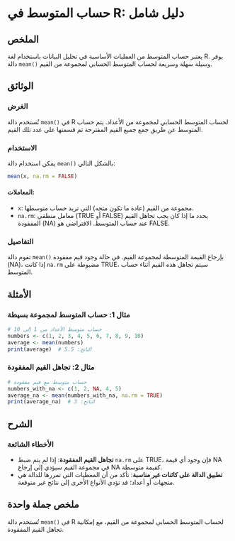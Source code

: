 <!--
Meta Description: # حساب المتوسط في R: دليل شامل ## الملخص يعتبر حساب المتوسط من العمليات الأساسية في تحليل البيانات باستخدام لغة R. يوفر دالة `mean()` وسيلة سهلة وسريع...
Meta Keywords: القيم, حساب, المتوسط, mean, دالة
-->

# حساب المتوسط في R: دليل شامل

## الملخص
يعتبر حساب المتوسط من العمليات الأساسية في تحليل البيانات باستخدام لغة R. يوفر دالة `mean()` وسيلة سهلة وسريعة لحساب المتوسط الحسابي لمجموعة من القيم.

## الوثائق
### الغرض
تُستخدم دالة `mean()` في R لحساب المتوسط الحسابي لمجموعة من الأعداد. يتم حساب المتوسط عن طريق جمع جميع القيم المقترحة ثم قسمتها على عدد تلك القيم.

### الاستخدام
يمكن استخدام دالة `mean()` بالشكل التالي:
```R
mean(x, na.rm = FALSE)
```

#### المعاملات:
- `x`: مجموعة من القيم (عادة ما تكون متجه) التي تريد حساب متوسطها.
- `na.rm`: معامل منطقي (TRUE أو FALSE) يحدد ما إذا كان يجب تجاهل القيم المفقودة (NA) عند حساب المتوسط. الافتراضي هو FALSE.

### التفاصيل
تقوم دالة `mean()` بإرجاع القيمة المتوسطة لمجموعة القيم. في حالة وجود قيم مفقودة (NA)، إذا كانت `na.rm` مضبوطة على TRUE، سيتم تجاهل هذه القيم أثناء حساب المتوسط.

## الأمثلة
### مثال 1: حساب المتوسط لمجموعة بسيطة
```R
# حساب متوسط الأعداد من 1 إلى 10
numbers <- c(1, 2, 3, 4, 5, 6, 7, 8, 9, 10)
average <- mean(numbers)
print(average)  # الناتج: 5.5
```

### مثال 2: تجاهل القيم المفقودة
```R
# حساب متوسط مع قيم مفقودة
numbers_with_na <- c(1, 2, NA, 4, 5)
average_na <- mean(numbers_with_na, na.rm = TRUE)
print(average_na)  # الناتج: 3
```

## الشرح
### الأخطاء الشائعة
- **تجاهل القيم المفقودة**: إذا لم يتم ضبط `na.rm` على TRUE، فإن وجود أي قيمة NA في مجموعة القيم سيؤدي إلى إرجاع NA كقيمة متوسطة.
- **تطبيق الدالة على كائنات غير مناسبة**: تأكد من أن المعطيات التي تمررها للدالة هي متجهات أو أعداد؛ قد تؤدي الأنواع الأخرى إلى نتائج غير متوقعة.

## ملخص جملة واحدة
تُستخدم دالة `mean()` في R لحساب المتوسط الحسابي لمجموعة من القيم، مع إمكانية تجاهل القيم المفقودة.